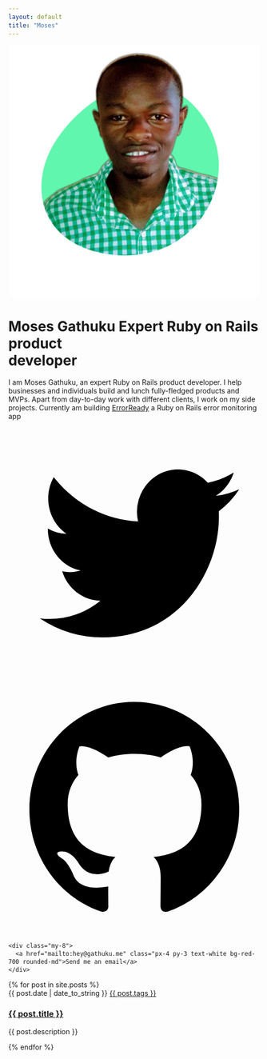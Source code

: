 ```yaml
---
layout: default
title: "Moses"
---
```


<div class="max-w-4xl min-h-screen p-6 py-24 mx-auto bg-white">
  <div>
    <div class="">
      <img class="w-auto h-32" src="/assets/images/avatar.png">
    </div>
    <div>
      <h1 class="text-xl">
        <span class="block text-xl font-semibold text-red-700">
          Moses Gathuku
        </span>
        <span class="text-2xl font-extrabold text-gray-900 md:text-4xl">
          Expert Ruby on Rails product <br> developer
        </span>
      </h1>
    </div>
    <div class="w-2/3 mt-3 prose">
      <p>
        I am Moses Gathuku, an expert Ruby on Rails product developer. I help businesses and individuals build and lunch fully-fledged products and MVPs.
        Apart from day-to-day work with different clients, I work on my side projects. Currently am building 
        <a href="https://errorready.com" class="text-blue-600">ErrorReady</a> a Ruby on Rails error monitoring app
      </p>
    </div>
    <div class="flex mt-3 space-x-3">
      <a href="https://twitter.com/Gathukumose">
      <svg viewBox="0 0 24 24" aria-hidden="true" class="w-8 h-8 transition fill-gray-500 group-hover:fill-gray-600 dark:fill-gray-400 dark:group-hover:fill-zinc-300">
        <path d="M20.055 7.983c.011.174.011.347.011.523 0 5.338-3.92 11.494-11.09 11.494v-.003A10.755 10.755 0 0 1 3 18.186c.308.038.618.057.928.058a7.655 7.655 0 0 0 4.841-1.733c-1.668-.032-3.13-1.16-3.642-2.805a3.753 3.753 0 0 0 1.76-.07C5.07 13.256 3.76 11.6 3.76 9.676v-.05a3.77 3.77 0 0 0 1.77.505C3.816 8.945 3.288 6.583 4.322 4.737c1.98 2.524 4.9 4.058 8.034 4.22a4.137 4.137 0 0 1 1.128-3.86A3.807 3.807 0 0 1 19 5.274a7.657 7.657 0 0 0 2.475-.98c-.29.934-.9 1.729-1.713 2.233A7.54 7.54 0 0 0 22 5.89a8.084 8.084 0 0 1-1.945 2.093Z"></path>
      </svg>
      </a>
      <a href="https://github.com/gathuku">
      <svg viewBox="0 0 24 24" aria-hidden="true" class="w-8 h-8 transition fill-zinc-500 group-hover:fill-zinc-600 dark:fill-zinc-400 dark:group-hover:fill-zinc-300">
        <path fill-rule="evenodd" clip-rule="evenodd" d="M12 2C6.475 2 2 6.588 2 12.253c0 4.537 2.862 8.369 6.838 9.727.5.09.687-.218.687-.487 0-.243-.013-1.05-.013-1.91C7 20.059 6.35 18.957 6.15 18.38c-.113-.295-.6-1.205-1.025-1.448-.35-.192-.85-.667-.013-.68.788-.012 1.35.744 1.538 1.051.9 1.551 2.338 1.116 2.912.846.088-.666.35-1.115.638-1.371-2.225-.256-4.55-1.14-4.55-5.062 0-1.115.387-2.038 1.025-2.756-.1-.256-.45-1.307.1-2.717 0 0 .837-.269 2.75 1.051.8-.23 1.65-.346 2.5-.346.85 0 1.7.115 2.5.346 1.912-1.333 2.75-1.05 2.75-1.05.55 1.409.2 2.46.1 2.716.637.718 1.025 1.628 1.025 2.756 0 3.934-2.337 4.806-4.562 5.062.362.32.675.936.675 1.897 0 1.371-.013 2.473-.013 2.82 0 .268.188.589.688.486a10.039 10.039 0 0 0 4.932-3.74A10.447 10.447 0 0 0 22 12.253C22 6.588 17.525 2 12 2Z"></path>
      </svg>
      </a>
    </div>
    
    <div class="my-8">
      <a href="mailto:hey@gathuku.me" class="px-4 py-3 text-white bg-red-700 rounded-md">Send me an email</a>
    </div>
  </div>
  <div class="mx-3">
    <div class="grid max-w-2xl grid-cols-1 pt-10 mx-auto mt-10 gap-y-16 gap-x-8 lg:mx-0 lg:max-w-none lg:grid-cols-2">
      {% for post in site.posts %}
        <article class="flex flex-col items-start justify-between max-w-xl">
          <div class="flex items-center text-xs gap-x-4">
            <time datetime="2020-03-16" class="text-gray-500">{{ post.date | date_to_string }}</time>
            <a href="#" class="relative z-10 rounded-full bg-gray-50 py-1.5 px-3 font-medium text-gray-600 hover:bg-gray-100">{{ post.tags }}</a>
          </div>
          <div class="relative group">
            <h3 class="mt-3 text-lg font-semibold leading-6 text-gray-900 group-hover:text-gray-600">
              <a href="{{ post.url }}">
                <span class="absolute inset-0"></span>
                {{ post.title }}
              </a>
            </h3>
            <p class="mt-5 text-sm leading-6 text-gray-600 line-clamp-3">
              {{ post.description }}
            </p>
          </div>
        </article>
      {% endfor %}
    </div>
  </div>
</div>
